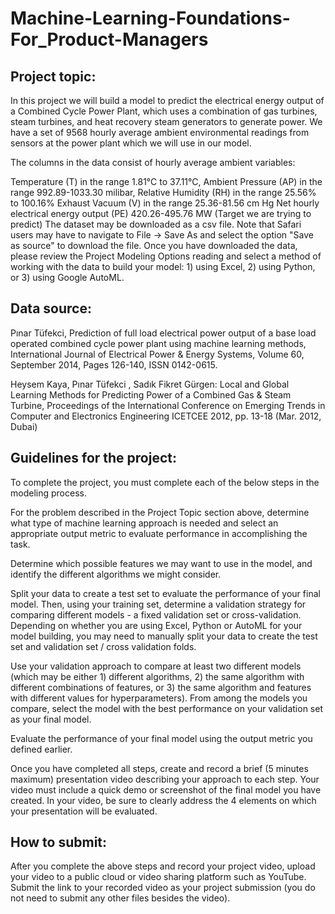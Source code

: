 # Machine-Learning-Foundations-For_Product-Managers

## Project topic:
In this project we will build a model to predict the electrical energy output of a Combined Cycle Power Plant, which uses a combination of gas turbines, steam turbines, and heat recovery steam generators to generate power. We have a set of 9568 hourly average ambient environmental readings from sensors at the power plant which we will use in our model.

The columns in the data consist of hourly average ambient variables:

Temperature (T) in the range 1.81°C to 37.11°C,
Ambient Pressure (AP) in the range 992.89-1033.30 milibar,
Relative Humidity (RH) in the range 25.56% to 100.16%
Exhaust Vacuum (V) in the range 25.36-81.56 cm Hg
Net hourly electrical energy output (PE) 420.26-495.76 MW (Target we are trying to predict)
The dataset may be downloaded as a csv file. Note that Safari users may have to navigate to File -> Save As and select the option "Save as source" to download the file. Once you have downloaded the data, please review the Project Modeling Options reading and select a method of working with the data to build your model: 1) using Excel, 2) using Python, or 3) using Google AutoML.

## Data source:
Pınar Tüfekci, Prediction of full load electrical power output of a base load operated combined cycle power plant using machine learning methods, International Journal of Electrical Power & Energy Systems, Volume 60, September 2014, Pages 126-140, ISSN 0142-0615.

Heysem Kaya, Pınar Tüfekci , Sadık Fikret Gürgen: Local and Global Learning Methods for Predicting Power of a Combined Gas & Steam Turbine, Proceedings of the International Conference on Emerging Trends in Computer and Electronics Engineering ICETCEE 2012, pp. 13-18 (Mar. 2012, Dubai)

## Guidelines for the project:
To complete the project, you must complete each of the below steps in the modeling process.

For the problem described in the Project Topic section above, determine what type of machine learning approach is needed and select an appropriate output metric to evaluate performance in accomplishing the task.

Determine which possible features we may want to use in the model, and identify the different algorithms we might consider.

Split your data to create a test set to evaluate the performance of your final model. Then, using your training set, determine a validation strategy for comparing different models - a fixed validation set or cross-validation. Depending on whether you are using Excel, Python or AutoML for your model building, you may need to manually split your data to create the test set and validation set / cross validation folds.

Use your validation approach to compare at least two different models (which may be either 1) different algorithms, 2) the same algorithm with different combinations of features, or 3) the same algorithm and features with different values for hyperparameters). From among the models you compare, select the model with the best performance on your validation set as your final model.

Evaluate the performance of your final model using the output metric you defined earlier.

Once you have completed all steps, create and record a brief (5 minutes maximum) presentation video describing your approach to each step. Your video must include a quick demo or screenshot of the final model you have created. In your video, be sure to clearly address the 4 elements on which your presentation will be evaluated.

## How to submit:
After you complete the above steps and record your project video, upload your video to a public cloud or video sharing platform such as YouTube. Submit the link to your recorded video as your project submission (you do not need to submit any other files besides the video).
